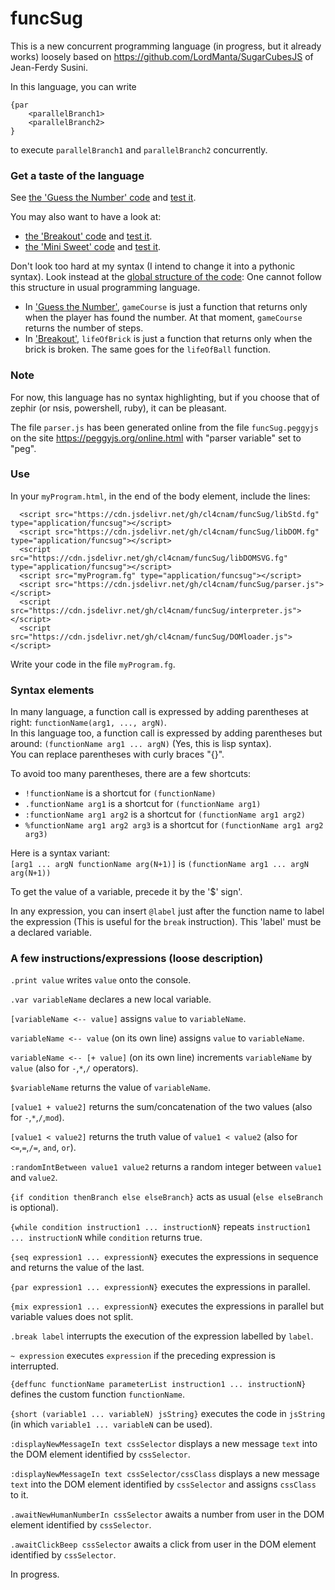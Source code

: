 # **funcSug**

This is a new concurrent programming language (in progress, but it already works) loosely based on https://github.com/LordManta/SugarCubesJS of Jean-Ferdy Susini.

In this language, you can write
```
{par
    <parallelBranch1>
    <parallelBranch2>
}
```
to execute ```parallelBranch1``` and ```parallelBranch2``` concurrently.

### Get a taste of the language
See [the 'Guess the Number' code](https://github.com/cl4cnam/Guess_the_number/blob/main/guessTheNumber.fg)
and [test it](https://cl4cnam.github.io/Guess_the_number/guessTheNumber.html).

You may also want to have a look at:
- [the 'Breakout' code](https://github.com/cl4cnam/breakout/blob/main/breakout.fg)
and [test it](https://cl4cnam.github.io/breakout/breakout.html).
- [the 'Mini Sweet' code](https://github.com/cl4cnam/miniSweet/blob/main/miniSweet.fg)
and [test it](https://cl4cnam.github.io/miniSweet/miniSweet.html).

Don't look too hard at my syntax (I intend to change it into a pythonic syntax). Look instead at the [global structure of the code](https://github.com/cl4cnam/Guess_the_number/blob/main/guessTheNumber.fg): One cannot follow this structure in usual programming language.
- In ['Guess the Number'](https://github.com/cl4cnam/Guess_the_number/blob/main/guessTheNumber.fg), ```gameCourse``` is just a function that returns only when the player has found the number. At that moment, ```gameCourse``` returns the number of steps.
- In ['Breakout'](https://github.com/cl4cnam/breakout/blob/main/breakout.fg), ```lifeOfBrick``` is just a function that returns only when the brick is broken. The same goes for the ```lifeOfBall``` function.

### Note

For now, this language has no syntax highlighting, but if you choose that of zephir (or nsis, powershell, ruby), it can be pleasant.

The file ```parser.js``` has been generated online from the file ```funcSug.peggyjs``` on the site https://peggyjs.org/online.html with "parser variable" set to "peg".

### Use

In your ```myProgram.html```, in the end of the body element, include the lines:
```
  <script src="https://cdn.jsdelivr.net/gh/cl4cnam/funcSug/libStd.fg" type="application/funcsug"></script>
  <script src="https://cdn.jsdelivr.net/gh/cl4cnam/funcSug/libDOM.fg" type="application/funcsug"></script>
  <script src="https://cdn.jsdelivr.net/gh/cl4cnam/funcSug/libDOMSVG.fg" type="application/funcsug"></script>
  <script src="myProgram.fg" type="application/funcsug"></script>
  <script src="https://cdn.jsdelivr.net/gh/cl4cnam/funcSug/parser.js"></script>
  <script src="https://cdn.jsdelivr.net/gh/cl4cnam/funcSug/interpreter.js"></script>
  <script src="https://cdn.jsdelivr.net/gh/cl4cnam/funcSug/DOMloader.js"></script>
```
Write your code in the file ```myProgram.fg```.

### Syntax elements

In many language, a function call is expressed by adding parentheses at right:
```functionName(arg1, ..., argN)```.<br>
In this language too, a function call is expressed by adding parentheses but around:
```(functionName arg1 ... argN)``` (Yes, this is lisp syntax).<br>
You can replace parentheses with curly braces "{}".

To avoid too many parentheses, there are a few shortcuts:<br>
- ```!functionName``` is a shortcut for ```(functionName)```
- ```.functionName arg1``` is a shortcut for ```(functionName arg1)```
- ```:functionName arg1 arg2``` is a shortcut for ```(functionName arg1 arg2)```
- ```%functionName arg1 arg2 arg3``` is a shortcut for ```(functionName arg1 arg2 arg3)```

Here is a syntax variant:<br>
```[arg1 ... argN functionName arg(N+1)]``` is ```(functionName arg1 ... argN arg(N+1))```

To get the value of a variable, precede it by the '$' sign'.

In any expression, you can insert ``` @label ``` just after the function name to label the expression (This is useful for the ```break``` instruction).
This 'label' must be a declared variable.

### A few instructions/expressions (loose description)

```.print value``` writes ```value``` onto the console.

```.var variableName``` declares a new local variable.

```[variableName <-- value]``` assigns  ```value``` to ```variableName```.

```variableName <-- value``` (on its own line) assigns  ```value``` to ```variableName```.

```variableName <-- [+ value]``` (on its own line) increments  ```variableName``` by ```value``` (also for `-`,`*`,`/` operators).

```$variableName``` returns the value of ```variableName```.

```[value1 + value2]``` returns the sum/concatenation of the two values (also for `-`,`*`,`/`,`mod`).

```[value1 < value2]``` returns the truth value of ```value1 < value2``` (also for `<=`,`=`,`/=`, `and`, `or`).

```:randomIntBetween value1 value2``` returns a random integer between ```value1``` and ```value2```.

```{if condition thenBranch else elseBranch}``` acts as usual (```else elseBranch``` is optional).

```{while condition instruction1 ... instructionN}``` repeats ```instruction1 ... instructionN``` while ```condition``` returns true.

```{seq expression1 ... expressionN}``` executes the expressions in sequence and returns the value of the last.

```{par expression1 ... expressionN}``` executes the expressions in parallel.

```{mix expression1 ... expressionN}``` executes the expressions in parallel but variable values does not split.

```.break label``` interrupts the execution of the expression labelled by ```label```.

```~ expression``` executes ```expression``` if the preceding expression is interrupted.

```{deffunc functionName parameterList instruction1 ... instructionN}``` defines the custom function ```functionName```.

```{short (variable1 ... variableN) jsString}``` executes the code in ```jsString``` (in which ```variable1 ... variableN``` can be used).

```:displayNewMessageIn text cssSelector``` displays a new message ```text``` into the DOM element identified by ```cssSelector```.

```:displayNewMessageIn text cssSelector/cssClass``` displays a new message ```text``` into the DOM element identified by ```cssSelector``` and assigns ```cssClass``` to it.

```.awaitNewHumanNumberIn cssSelector``` awaits a number from user in the DOM element identified by ```cssSelector```.

```.awaitClickBeep cssSelector``` awaits a click from user in the DOM element identified by ```cssSelector```.

In progress.
